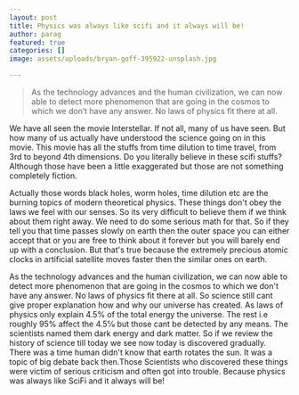 ```yaml
---
layout: post
title: Physics was always like scifi and it always will be!
author: parag
featured: true
categories: []
image: assets/uploads/bryan-goff-395922-unsplash.jpg

---
```

> As the technology advances and the human civilization, we can now able to detect more phenomenon that are going in the cosmos to which we don’t have any answer. No laws of physics fit there at all.

We have all seen the movie Interstellar. If not all, many of us have seen. But how many of us actually have understood the science going on in this movie. This movie has all the stuffs from time dilution to time travel, from 3rd to beyond 4th dimensions. Do you literally believe in these scifi stuffs? Although those have been a little exaggerated but those are not something completely fiction.

Actually those words black holes, worm holes, time dilution etc are the burning topics of modern theoretical physics. These things don't obey the laws we feel with our senses. So its very difficult to believe them if we think about them right away. We need to do some serious math for that. So if they tell you that time passes slowly on earth then the outer space you can either accept that or you are free to think about it forever but you will barely end up with a conclusion. But that's true because the extremely precious atomic clocks in artificial satellite moves faster then the similar ones on earth.

As the technology advances and the human civilization, we can now able to detect more phenomenon that are going in the cosmos to which we don't have any answer. No laws of physics fit there at all. So science still cant give proper explanation how and why our universe has created. As laws of physics only explain 4.5% of the total energy the universe. The rest i.e roughly 95% affect the 4.5℅ but those cant be detected by any means. The scientists named them dark energy and dark matter. So if we review the history of science till today we see now today is discovered gradually. There was a time human didn't know that earth rotates the sun. It was a topic of big debate back then.Those Scientists who discovered these things were victim of serious criticism and often got into trouble. Because physics was always like SciFi and it always will be!